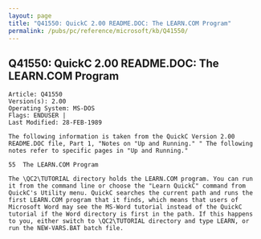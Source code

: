 ```yaml
---
layout: page
title: "Q41550: QuickC 2.00 README.DOC: The LEARN.COM Program"
permalink: /pubs/pc/reference/microsoft/kb/Q41550/
---
```


## Q41550: QuickC 2.00 README.DOC: The LEARN.COM Program

	Article: Q41550
	Version(s): 2.00
	Operating System: MS-DOS
	Flags: ENDUSER |
	Last Modified: 28-FEB-1989
	
	The following information is taken from the QuickC Version 2.00
	README.DOC file, Part 1, "Notes on "Up and Running." " The following
	notes refer to specific pages in "Up and Running."
	
	55  The LEARN.COM Program
	
	The \QC2\TUTORIAL directory holds the LEARN.COM program. You can run
	it from the command line or choose the "Learn QuickC" command from
	QuickC's Utility menu. QuickC searches the current path and runs the
	first LEARN.COM program that it finds, which means that users of
	Microsoft Word may see the MS-Word tutorial instead of the QuickC
	tutorial if the Word directory is first in the path. If this happens
	to you, either switch to \QC2\TUTORIAL directory and type LEARN, or
	run the NEW-VARS.BAT batch file.
